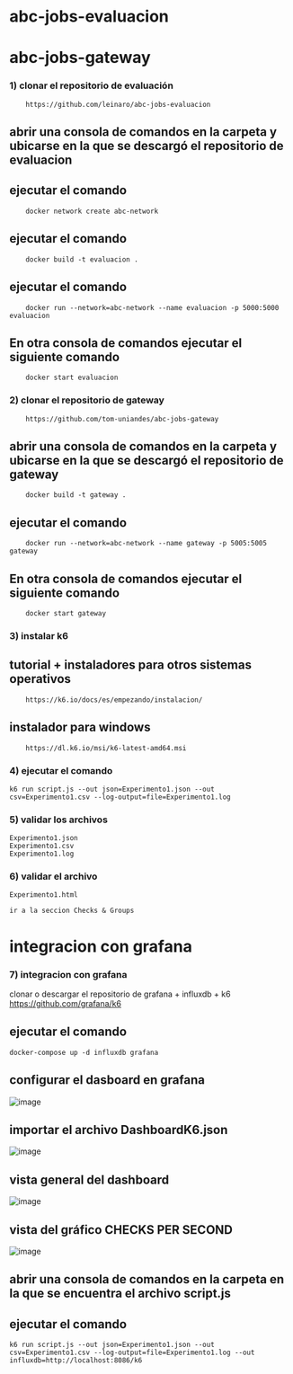# abc-jobs-evaluacion

# abc-jobs-gateway
### 1) clonar el repositorio de evaluación
        https://github.com/leinaro/abc-jobs-evaluacion

## abrir una consola de comandos en la carpeta y ubicarse en la que se descargó el repositorio de evaluacion

## ejecutar el comando 
        docker network create abc-network

## ejecutar el comando
        docker build -t evaluacion .

 ## ejecutar el comando
        docker run --network=abc-network --name evaluacion -p 5000:5000 evaluacion

 ## En otra consola de comandos ejecutar el siguiente comando
        docker start evaluacion

### 2) clonar el repositorio de gateway
        https://github.com/tom-uniandes/abc-jobs-gateway

## abrir una consola de comandos en la carpeta y ubicarse en la que se descargó el repositorio de gateway
        docker build -t gateway .

## ejecutar el comando
        docker run --network=abc-network --name gateway -p 5005:5005 gateway

 ## En otra consola de comandos ejecutar el siguiente comando
        docker start gateway

### 3) instalar k6 
  
## tutorial + instaladores para otros sistemas operativos
        https://k6.io/docs/es/empezando/instalacion/

## instalador para windows
        https://dl.k6.io/msi/k6-latest-amd64.msi


### 4) ejecutar el comando
    k6 run script.js --out json=Experimento1.json --out csv=Experimento1.csv --log-output=file=Experimento1.log

### 5) validar los archivos  
    Experimento1.json 
    Experimento1.csv 
    Experimento1.log

### 6) validar el archivo 
    Experimento1.html
    
    ir a la seccion Checks & Groups


# **************************integracion con grafana**************************

### 7) integracion con grafana
 clonar o descargar el repositorio de grafana + influxdb + k6
    https://github.com/grafana/k6


## ejecutar el comando
    docker-compose up -d influxdb grafana

## configurar el dasboard en grafana
![image](https://github.com/tom-uniandes/abc-jobs-gateway/assets/123895702/a0417ad2-0fe7-4263-b3b5-cc07c730d52d)

## importar el archivo DashboardK6.json
![image](https://github.com/tom-uniandes/abc-jobs-gateway/assets/123895702/bf906ef4-7787-4c4f-a3f9-1c0e0bd3cf14)


## vista general del dashboard
![image](https://github.com/tom-uniandes/abc-jobs-gateway/assets/123895702/7253e480-7f23-47f3-a0c4-e689a5f52605)

## vista del gráfico **CHECKS PER SECOND**

![image](https://github.com/tom-uniandes/abc-jobs-gateway/assets/123895702/45399e8c-a5b4-4d25-ab8c-cf7112577585)


## abrir una consola de comandos en la carpeta en la que se encuentra el archivo script.js
## ejecutar el comando 
    k6 run script.js --out json=Experimento1.json --out csv=Experimento1.csv --log-output=file=Experimento1.log --out influxdb=http://localhost:8086/k6    
